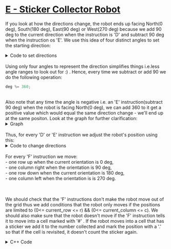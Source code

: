# [E - Sticker Collector Robot](https://vjudge.net/problem/UVA-11831)
If you look at how the directions change, the robot ends up facing North(0 deg), South(180 deg), East(90 deg) or West(270 deg) because we add 90 deg to the current direction when the instruction is 'D' and subtract 90 deg when the instruction os 'E'. We use this idea of four distinct angles to set the starting direction:

<details>
  <summary>Code to set directions</summary>
    
 ```cpp 
if(g[i][j]  == 'N')
{
    deg = 0;
    kx = i;
    ky = j;
}
if(g[i][j]  == 'S')
{
    deg = 180;
    kx = i;
    ky = j;
}
if(g[i][j]  == 'L')
{
    deg = 90;
    kx = i;
    ky = j;
}
if(g[i][j]  == 'O')
{
    deg = 270;
    kx = i;
    ky = j;
}
```
</details>
  
<br>
Using only four angles to represent the direction simplifies things i.e.less angle ranges to look out for :) . Hence, every time we subtract or add 90 we do the following operation:

```cpp
deg %= 360;
```

<br>  
Also note that any time the angle is negative i.e. an 'E' instruction(subtract 90 deg) when the robot is facing North(0 deg), we can add 360 to it get a positive value which would equal the same direction change - we'll end up at the same positon. Look at the graph for further clarification:

<details>
  <summary>Graph</summary>
  
![image](https://user-images.githubusercontent.com/52543544/172056758-d78c7a84-6552-4411-8b1d-295b06a8abcb.png)
</details>
   
<br>   
Thus, for every 'D' or 'E' instruction we adjust the robot's position using this:
<details>
  <summary>Code to change directions</summary>
    
```cpp
void change_dir(char c)
{
    if(c == 'D')
    {
        deg += 90;
    }
    else if(c == 'E')
    {
        deg -= 90;
        if(deg<0){
            deg+=360;
        }
    }
    deg %= 360;
}
```
</details>

<br>
For every 'F' instruction we move:<br>
- one row up when the current orientation is 0 deg,  <br>
- one column right when the orientation is 90 deg,<br>
- one row down when the current orientation is 180 deg,  <br>
- one column left when the orientation is is 270 deg.<br>
<br>
<br>

We should check that the 'F' instructions don't make the robot move out of the grid thus we add conditions that the robot only moves if the positions are limited to (0<= current_row <= r) && (0<= current_column <= c). We should also make sure that the robot doesn't move if the 'F' instruction tells it to move into a cell marked with '#' . If the robot moves into a cell that has a sticker we add it to the number collected and mark the position with a '.' so that if the cell is revisited, it doesn't count the sticker again.

<details>
<summary>C++ Code</summary>

```cpp
#include <bits/stdc++.h>

using namespace std;
#define ll long long
int t, n, m;
int deg = 0;
vector<vector<char>> g(110, vector<char>(110));

void change_dir(char c)
{
    if(c == 'D')
    {
        deg += 90;
    }
    else if(c == 'E')
    {
        deg -= 90;
        if(deg<0){
            deg+=360;
        }
    }
    deg %= 360;
}

bool isValid(int x, int y)
{
    if(x < 0 || y < 0 || x >= n || y >= m)
    {
        return false;
    }

    if(g[x][y] == '#')
    {
        return false;
    }

    return true;
}

void make_move(int &x, int &y)
{
    if(deg == 0)
    {
        if(isValid(x - 1, y))
        {
            --x;
        }

    }
    if(deg == 90)
    {
        if(isValid(x, y + 1))
        {
            ++y;
        }

    }
    if(deg == 180)
    {
        if(isValid(x + 1, y))
        {
            ++x;
        }

    }
    if(deg == 270)
    {
        if(isValid(x, y - 1))
        {
            --y;
        }

    }

}

int main()
{
    ios_base::sync_with_stdio(false);
    cin.tie(NULL);

    
    int kx, ky, px, py,s;
    while(cin>>n>>m>>s)
    {

        if(n==m && m==s && m==0){
            break;
        }
        int stickers =0;
        

        int buff;
        bool lost = 0;
        for (int i = 0; i < n ; ++i)
        {
            for (int j = 0; j < m ; ++j)
            {
                cin >> g[i][j];
                if(g[i][j]  == 'N')
                {
                    deg = 0;
                    kx = i;
                    ky = j;
                }
                if(g[i][j]  == 'S')
                {
                    deg = 180;
                    kx = i;
                    ky = j;
                }
                if(g[i][j]  == 'L')
                {
                    deg = 90;
                    kx = i;
                    ky = j;
                }
                if(g[i][j]  == 'O')
                {
                    deg = 270;
                    kx = i;
                    ky = j;
                }

            }

        }

        string c;

        cin>>c;
        for(auto i:c){
            if(i=='D' || i=='E'){
                change_dir(i);
            }

            else if(i=='F'){
                make_move(kx, ky);

                if(g[kx][ky] == '*'){

                    // cout << deg << " " << kx << " " << ky << "\n";
                    g[kx][ky] = '.';
                    stickers++;
                }   
            }
        }

        cout << stickers ;

        cout << "\n";


    }
}
```
</details>

